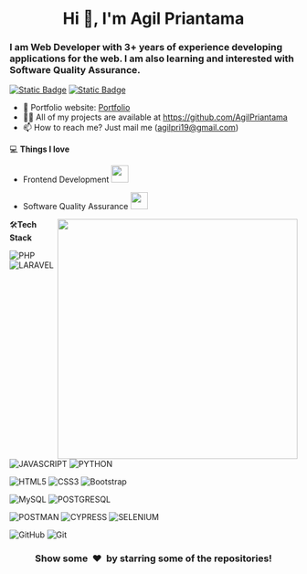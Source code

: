 <h1 align="center">Hi 👋, I'm Agil Priantama</h1>
<h3>I am Web Developer with 3+ years of experience developing applications for the web. I am also learning and interested with Software Quality Assurance.</h3>


[![Static Badge](https://img.shields.io/badge/Agil_Priantama-blue?style=flat-square&logo=linkedin&link=https%3A%2F%2Fwww.linkedin.com%2Fin%2Fagil-priantama%2F)](https://www.linkedin.com/in/agil-priantama/)
[![Static Badge](https://img.shields.io/badge/agilpri19%40gmail.com-red?style=flat-square&logo=gmail&logoColor=white&link=mailto%3Aagilpri19%40gmail.com)
](mailto:agilpri19@gmail.com) 

- 🎯 Portfolio website: [Portfolio](https://agilpriantama.github.io/)
- 👨‍💻 All of my projects are available at https://github.com/AgilPriantama
- 📫 How to reach me? Just mail me (agilpri19@gmail.com)

💻 **Things I love**
- Frontend Development <img src="https://media.giphy.com/media/3iyKHMIKg5VWG6qHUm/giphy.gif" width="30">
- Software Quality Assurance <img src="https://media.giphy.com/media/dKc2fBq97S9gIzLX2j/giphy.gif" width="30"> 


    <a href="https://github.com/anuraghazra/github-readme-stats" title="Go to Source">
      <img align="right" width=420 height="auto" src="https://github-readme-stats.vercel.app/api?username=AgilPriantama&show_icons=true&theme=dark&border_color=61dafb&hide_border=true&include_all_commits=true" />
    </a>
    
🛠**Tech Stack**

![PHP](https://img.shields.io/badge/-PHP-000000?style=flat&logo=php)
![LARAVEL](https://img.shields.io/badge/-LARAVEL-000000?style=flat&logo=laravel)
![JAVASCRIPT](https://img.shields.io/badge/-JAVASCRIPT-000000?style=flat&logo=javascript)
![PYTHON](https://img.shields.io/badge/-PYTHON-000000?style=flat&logo=python)

![HTML5](https://img.shields.io/badge/-HTML5-000000?style=flat&logo=HTML5)
![CSS3](https://img.shields.io/badge/-CSS3-000000?style=flat&logo=CSS3)
![Bootstrap](https://img.shields.io/badge/-Bootstrap-000000?style=flat&logo=bootstrap)

![MySQL](https://img.shields.io/badge/-MySQL-000000?style=flat&logo=MySQL)
![POSTGRESQL](https://img.shields.io/badge/-POSTGRESQL-000000?style=flat&logo=POSTGRESQL)

![POSTMAN](https://img.shields.io/badge/-POSTMAN-000000?style=flat&logo=postman)
![CYPRESS](https://img.shields.io/badge/-CYPRESS-000000?style=flat&logo=cypress)
![SELENIUM](https://img.shields.io/badge/-SELENIUM-000000?style=flat&logo=selenium)

![GitHub](https://img.shields.io/badge/-GitHub-000000?style=flat&logo=github&logoColor=FFFFFF)
![Git](https://img.shields.io/badge/-Git-000000?style=flat&logo=git&logoColor=F05032)

<div align="center">
    <h3 align="center">Show some &nbsp;❤️&nbsp; by starring some of the repositories!</h3>
</div>

